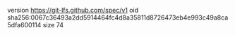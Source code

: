 version https://git-lfs.github.com/spec/v1
oid sha256:0067c36493a2dd5914464fc4d8a35811d8726473eb4e993c49a8ca5dfa600114
size 74
